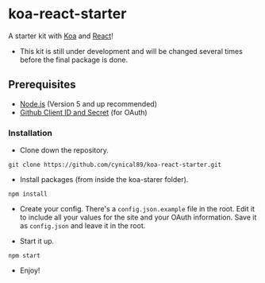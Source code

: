 # koa-react-starter
A starter kit with [Koa](http://koajs.com/) and [React](https://facebook.github.io/react/)!

* This kit is still under development and will be changed several times before the final package is done.

## Prerequisites
* [Node.js](https://nodejs.org/en/) (Version 5 and up recommended)
* [Github Client ID and Secret](https://github.com/settings/developers) (for OAuth)

### Installation

* Clone down the repository.
```
git clone https://github.com/cynical89/koa-react-starter.git
```

* Install packages (from inside the koa-starer folder).
```
npm install
```

* Create your config.  There's a `config.json.example` file in the root.  Edit it to include all your values for the site and your OAuth information.  Save it as `config.json` and leave it in the root.

* Start it up.
```
npm start
```

* Enjoy!
